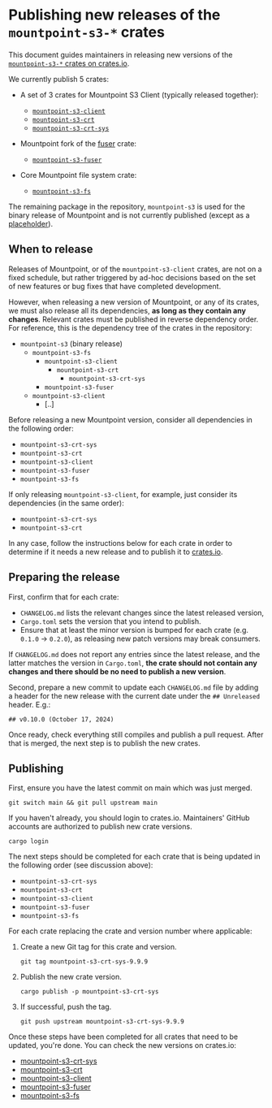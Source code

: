 # Publishing new releases of the `mountpoint-s3-*` crates

This document guides maintainers in releasing new versions of the
[`mountpoint-s3-*` crates on crates.io](https://crates.io/search?q=mountpoint-s3).

We currently publish 5 crates:

* A set of 3 crates for Mountpoint S3 Client (typically released together):

  * [`mountpoint-s3-client`](https://crates.io/crates/mountpoint-s3-client)
  * [`mountpoint-s3-crt`](https://crates.io/crates/mountpoint-s3-crt)
  * [`mountpoint-s3-crt-sys`](https://crates.io/crates/mountpoint-s3-crt-sys)

* Mountpoint fork of the [fuser](https://crates.io/crates/fuser) crate:
  * [`mountpoint-s3-fuser`](https://crates.io/crates/mountpoint-s3-fuser)

* Core Mountpoint file system crate:
  * [`mountpoint-s3-fs`](https://crates.io/crates/mountpoint-s3-fs)

The remaining package in the repository, `mountpoint-s3` is used for the binary release of Mountpoint
and is not currently published (except as a [placeholder](https://crates.io/crates/mountpoint-s3)).

## When to release

Releases of Mountpoint, or of the `mountpoint-s3-client` crates, are not on a fixed schedule, but rather
triggered by ad-hoc decisions based on the set of new features or bug fixes that have completed development.

However, when releasing a new version of Mountpoint, or any of its crates, we must also release all its
dependencies, **as long as they contain any changes**. Relevant crates must be published in reverse dependency
order. For reference, this is the dependency tree of the crates in the repository:

* `mountpoint-s3` (binary release)
  * `mountpoint-s3-fs`
    * `mountpoint-s3-client`
      * `mountpoint-s3-crt`
        * `mountpoint-s3-crt-sys`
    * `mountpoint-s3-fuser`
  * `mountpoint-s3-client`
    * [..]

Before releasing a new Mountpoint version, consider all dependencies in the following order:

* `mountpoint-s3-crt-sys`
* `mountpoint-s3-crt`
* `mountpoint-s3-client`
* `mountpoint-s3-fuser`
* `mountpoint-s3-fs`

If only releasing `mountpoint-s3-client`, for example, just consider its dependencies
(in the same order):

* `mountpoint-s3-crt-sys`
* `mountpoint-s3-crt`

In any case, follow the instructions below for each crate in order to determine if it needs
a new release and to publish it to [crates.io](https://crates.io).

## Preparing the release

First, confirm that for each crate:

* `CHANGELOG.md` lists the relevant changes since the latest released version,
* `Cargo.toml` sets the version that you intend to publish.
* Ensure that at least the minor version is bumped for each crate (e.g. `0.1.0` -> `0.2.0`), as releasing new patch versions may break consumers.

If `CHANGELOG.md` does not report any entries since the latest release, and the latter matches the version in
`Cargo.toml`, **the crate should not contain any changes and there should be no need to publish a new version**.

Second, prepare a new commit to update each `CHANGELOG.md` file by adding a header for the new release with
the current date under the `## Unreleased` header. E.g.:

```
## v0.10.0 (October 17, 2024)
```

Once ready, check everything still compiles and publish a pull request.
After that is merged, the next step is to publish the new crates.

## Publishing

First, ensure you have the latest commit on main which was just merged.

```
git switch main && git pull upstream main
```

If you haven't already, you should login to crates.io.
Maintainers' GitHub accounts are authorized to publish new crate versions.

```
cargo login
```

The next steps should be completed for each crate that is being updated in the following order (see discussion above):

* `mountpoint-s3-crt-sys`
* `mountpoint-s3-crt`
* `mountpoint-s3-client`
* `mountpoint-s3-fuser`
* `mountpoint-s3-fs`

For each crate replacing the crate and version number where applicable:

1. Create a new Git tag for this crate and version.

   ```
   git tag mountpoint-s3-crt-sys-9.9.9
   ```

2. Publish the new crate version.

   ```
   cargo publish -p mountpoint-s3-crt-sys
   ```

3. If successful, push the tag.

   ```
   git push upstream mountpoint-s3-crt-sys-9.9.9
   ```

Once these steps have been completed for all crates that need to be updated, you're done. You can check the new versions on crates.io:

* [mountpoint-s3-crt-sys](https://crates.io/crates/mountpoint-s3-client)
* [mountpoint-s3-crt](https://crates.io/crates/mountpoint-s3-crt)
* [mountpoint-s3-client](https://crates.io/crates/mountpoint-s3-client)
* [mountpoint-s3-fuser](https://crates.io/crates/mountpoint-s3-fuser)
* [mountpoint-s3-fs](https://crates.io/crates/mountpoint-s3-fs)
